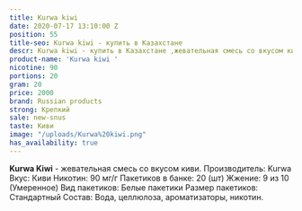 ```yaml
---
title: Kurwa kiwi
date: 2020-07-17 13:10:00 Z
position: 55
title-seo: Kurwa kiwi - купить в Казахстане
descr: Kurwa kiwi - купить в Казахстане ,жевательная смесь со вкусом киви
product-name: 'Kurwa kiwi '
nicotine: 90
portions: 20
gram: 20
price: 2000
brand: Russian products
strong: Крепкий
sale: new-snus
taste: Киви
image: "/uploads/Kurwa%20kiwi.png"
has_availability: true
---
```


**Kurwa Kiwi** - жевательная смесь со вкусом киви. Производитель: Kurwa Вкус: Киви 
Никотин: 90 мг/г 
Пакетиков в банке: 20 (шт)
Жжение: 9 из 10 (Умеренное) 
Вид пакетиков: Белые пакетики Размер пакетиков: Стандартный Состав: Вода, целлюлоза, ароматизаторы, никотин.